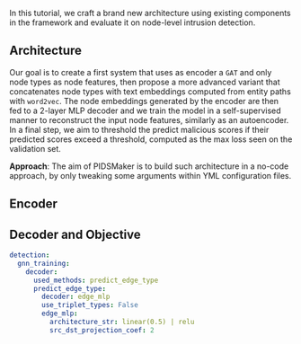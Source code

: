 In this tutorial, we craft a brand new architecture using existing components in the framework and evaluate it on node-level intrusion detection.

## Architecture

Our goal is to create a first system that uses as encoder a `GAT` and only node types as node features, then propose a more advanced variant that concatenates node types with text embeddings computed from entity paths with `word2vec`.
The node embeddings generated by the encoder are then fed to a 2-layer MLP decoder and we train the model in a self-supervised manner to reconstruct the input node features, similarly as an autoencoder.
In a final step, we aim to threshold the predict malicious scores if their predicted scores exceed a threshold, computed as the max loss seen on the validation set.

**Approach**: The aim of PIDSMaker is to build such architecture in a no-code approach, by only tweaking some arguments within YML configuration files.

## Encoder

## Decoder and Objective

``` yaml title="config/example.yml"
detection:
  gnn_training:
    decoder:
      used_methods: predict_edge_type
      predict_edge_type:
        decoder: edge_mlp
        use_triplet_types: False
        edge_mlp:
          architecture_str: linear(0.5) | relu
          src_dst_projection_coef: 2
```
